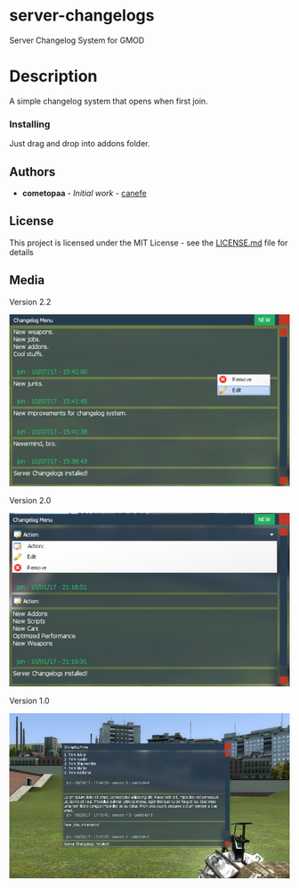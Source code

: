 # server-changelogs
Server Changelog System for GMOD

# Description

A simple changelog system that opens when first join.

### Installing

Just drag and drop into addons folder.

## Authors

* **cometopaa** - *Initial work* - [canefe](https://github.com/canefe)

## License

This project is licensed under the MIT License - see the [LICENSE.md](LICENSE.md) file for details

## Media

Version 2.2

![scol-2.2](https://raw.githubusercontent.com/canefe/server-changelogs/master/v2'2.png)

Version 2.0

![scol-2.0](https://raw.githubusercontent.com/canefe/server-changelogs/master/v2'0.png)

Version 1.0

![scol-1.0](https://raw.githubusercontent.com/canefe/server-changelogs/master/v1'0.png)






